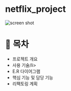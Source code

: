 # netflix_project
<img alt="screen shot" src="https://github.com/0minyun/netflix_project/assets/125351133/86942fdb-f4b4-44ac-9a16-1c4f2e8be841">

# 📁 목차
<ul>
  <li>프로젝트 개요</li>
  <li>사용 기술/li>
  <li>E.R 다이어그램</li>
  <li>핵심 기능 및 담당 기능</li>
  <li>리팩토링 계획</li>
  
</ul>
